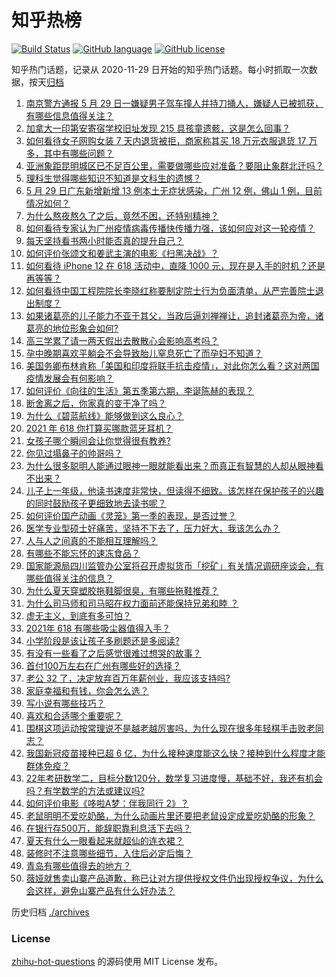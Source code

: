 # 知乎热榜
[![Build Status](https://github.com/ToWeLong/zhihu-hot-questions/workflows/CI/badge.svg)](https://github.com/ToWeLong/zhihu-hot-questions/actions)
[![GitHub language](https://img.shields.io/badge/language-golang-orange.svg)](https://golang.org/)
[![GitHub license](https://img.shields.io/github/license/ToWeLong/zhihu-hot-questions)](https://github.com/ToWeLong/zhihu-hot-questions/blob/main/LICENSE)

知乎热门话题，记录从 2020-11-29 日开始的知乎热门话题。每小时抓取一次数据，按天[归档](./archives)

<!-- BEGIN -->

1. [南京警方通报 5 月 29 日一嫌疑男子驾车撞人并持刀捅人，嫌疑人已被抓获，有哪些信息值得关注？](https://www.zhihu.com/question/462129219)
1. [加拿大一印第安寄宿学校旧址发现 215 具孩童遗骸，这是怎么回事？](https://www.zhihu.com/question/462022143)
1. [如何看待女子网购女装 7 天内退货被拒，商家称其买 18 万元衣服退货 17 万多，其中有哪些问题？](https://www.zhihu.com/question/462187108)
1. [亚洲象距昆明城区已不足百公里，需要做哪些应对准备？要阻止象群北迁吗？](https://www.zhihu.com/question/462169548)
1. [理科生觉得哪些知识不知道是文科生的遗憾？](https://www.zhihu.com/question/270455074)
1. [5 月 29 日广东新增新增 13 例本土无症状感染，广州 12 例，佛山 1 例，目前情况如何？](https://www.zhihu.com/question/462164375)
1. [为什么熬夜熬久了之后，竟然不困，还特别精神？](https://www.zhihu.com/question/303134019)
1. [如何看待专家认为广州疫情病毒传播快传播力强，该如何应对这一轮疫情？](https://www.zhihu.com/question/462060673)
1. [每天坚持看书两小时能否真的提升自己？](https://www.zhihu.com/question/451546101)
1. [如何评价张颂文和姜武主演的电影《扫黑决战》？](https://www.zhihu.com/question/455752818)
1. [如何看待 iPhone 12 在 618 活动中，直降 1000 元，现在是入手的时机？还是再等等？](https://www.zhihu.com/question/461312225)
1. [如何看待中国工程院院长李晓红称要制定院士行为负面清单，从严完善院士退出制度？](https://www.zhihu.com/question/462035659)
1. [如果诸葛亮的儿子能力不亚于其父，当政后逼刘禅禅让，追封诸葛亮为帝，诸葛亮的地位形象会如何?](https://www.zhihu.com/question/461502132)
1. [高三学累了请一两天假出去散散心会影响高考吗？](https://www.zhihu.com/question/429739425)
1. [孕中晚期喜欢平躺会不会导致胎儿窒息死亡了而孕妇不知道？](https://www.zhihu.com/question/412446157)
1. [美国务卿布林肯称「美国和印度将联手抗击疫情」，对此你怎么看？这对两国疫情发展会有何影响？](https://www.zhihu.com/question/462187161)
1. [如何评价《向往的生活》第五季第六期，李诞陈赫的表现？](https://www.zhihu.com/question/461948636)
1. [断舍离之后，你家真的变干净了吗？](https://www.zhihu.com/question/461287259)
1. [为什么《碧蓝航线》能够做到这么良心？](https://www.zhihu.com/question/459384567)
1. [2021 年 618 你打算买哪款蓝牙耳机？](https://www.zhihu.com/question/461467494)
1. [女孩子哪个瞬间会让你觉得很有教养?](https://www.zhihu.com/question/364828906)
1. [你见过塌鼻子的帅哥吗？](https://www.zhihu.com/question/272575994)
1. [为什么很多聪明人能通过眼神一眼就能看出来？而真正有智慧的人却从眼神看不出来？](https://www.zhihu.com/question/55333539)
1. [儿子上一年级，他读书速度非常快，但读得不细致。该怎样在保护孩子的兴趣的同时鼓励孩子更细致地去读书呢？](https://www.zhihu.com/question/411684396)
1. [如何评价国产动画《灵笼》第一季的表现，是否过誉？](https://www.zhihu.com/question/460671702)
1. [医学专业型硕士好痛苦，坚持不下去了，压力好大，我该怎么办？](https://www.zhihu.com/question/322249099)
1. [人与人之间真的不能相互理解吗？](https://www.zhihu.com/question/60621038)
1. [有哪些不能忘怀的速冻食品？](https://www.zhihu.com/question/22528844)
1. [国家能源局四川监管办公室将召开虚拟货币「挖矿」有关情况调研座谈会，有哪些值得关注的信息？](https://www.zhihu.com/question/461664450)
1. [为什么夏天穿塑胶拖鞋脚很臭，有哪些拖鞋推荐？](https://www.zhihu.com/question/30068966)
1. [为什么司马师和司马昭在权力面前还能保持兄弟和睦 ？](https://www.zhihu.com/question/39691105)
1. [虚无主义，到底有多可怕？](https://www.zhihu.com/question/309651606)
1. [2021年 618 有哪些吸尘器值得入手？](https://www.zhihu.com/question/457255441)
1. [小学阶段是该让孩子多刷题还是多阅读?](https://www.zhihu.com/question/387030054)
1. [有没有一些看了之后感觉很难过想哭的故事？](https://www.zhihu.com/question/368019752)
1. [首付100万左右在广州有哪些好的选择？](https://www.zhihu.com/question/461992727)
1. [老公 32 了，决定放弃百万年薪创业，我应该支持吗?](https://www.zhihu.com/question/447327404)
1. [家庭幸福和有钱，你会怎么选？](https://www.zhihu.com/question/461339158)
1. [写小说有哪些技巧？](https://www.zhihu.com/question/31275139)
1. [喜欢和合适哪个重要呢？](https://www.zhihu.com/question/459841372)
1. [围棋这项运动按常理说不是越老越厉害吗，为什么现在很多年轻棋手击败老同志？](https://www.zhihu.com/question/432357129)
1. [我国新冠疫苗接种已超 6 亿，为什么接种速度能这么快？接种到什么程度才能群体免疫？](https://www.zhihu.com/question/462054245)
1. [22年考研数学二，目标分数120分，数学复习进度慢，基础不好，我还有机会吗？有学数学的方法或建议吗?](https://www.zhihu.com/question/460454239)
1. [如何评价电影《哆啦A梦：伴我同行 2》？](https://www.zhihu.com/question/390164272)
1. [老鼠明明不爱吃奶酪，为什么动画片里还要把老鼠设定成爱吃奶酪的形象？](https://www.zhihu.com/question/454363021)
1. [在银行存500万，能辞职靠利息活下去吗？](https://www.zhihu.com/question/347518117)
1. [夏天有什么一眼看起来就超仙的连衣裙？](https://www.zhihu.com/question/451969750)
1. [装修时不注意哪些细节，入住后必定后悔？](https://www.zhihu.com/question/436485069)
1. [青岛有哪些值得去的地方？](https://www.zhihu.com/question/268589944)
1. [薇娅就售卖山寨产品道歉，称已让对方提供授权文件仍出现授权争议，为什么会这样，避免山寨产品有什么好办法？](https://www.zhihu.com/question/461988510)

<!-- END -->

历史归档 [./archives](./archives)


### License
[zhihu-hot-questions](https://github.com/towelong/zhihu-hot-questions) 的源码使用 MIT License 发布。